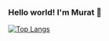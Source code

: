 ### Hello world! I'm Murat 👋

[![Top Langs](https://github-readme-stats.vercel.app/api/top-langs/?username=muratcelikk&show_icons=true&theme=dracula)](https://github.com/muratcelikk/github-readme-stats)




